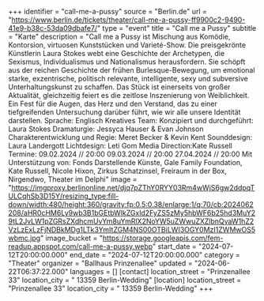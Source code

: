 +++
identifier = "call-me-a-pussy"
source = "Berlin.de"
url = "https://www.berlin.de/tickets/theater/call-me-a-pussy-ff9900c2-9490-41e9-b38c-53da09dbafe7/"
type = "event"
title = "Call me a Pussy"
subtitle = "Karte"
description = "Call me a Pussy ist Mischung aus Komödie, Kontorsion, virtuosen Kunststücken und Varieté-Show.
Die preisgekrönte Künstlerin Laura Stokes webt eine Geschichte der Archetypen, die Sexismus, Individualismus und Nationalismus herausfordern. Sie schöpft aus der reichen Geschichte der frühen Burlesque-Bewegung, um emotional starke, exzentrische, politisch relevante, intelligente, sexy und subversive Unterhaltungskunst zu schaffen. Das Stück ist einerseits von großer Aktualität, gleichzeitig feiert es die zeitlose Inszenierung von Weiblichkeit. Ein Fest für die Augen, das Herz und den Verstand, das zu einer tiefgreifenden Untersuchung darüber führt, wie wir alle unsere Identität darstellen.
Sprache: Englisch
Kreatives Team:
Konzipiert und durchgeführt: Laura Stokes
Dramaturgie: Jessyca Hauser & Evan Johnson
Charakterentwicklung und Regie: Meret Becker & Kevin Kent
Sounddesign: Laura Landergott
Lichtdesign: Leti Gom
Media Direction:Kate Russell
Termine:
09.02.2024 // 20:00
09.03.2024 // 20:00
27.04.2024 // 20:00
Mit Unterstützung von:
Fonds Darstellende Künste, Gale Family Foundation, Kate Russell, Nicole Hixon, Zirkus Schatzinsel, Freiraum in der Box, Nirgendwo, Theater im Delphi"
image = "https://imgproxy.berlinonline.net/djq7pZThY0RYY03Rm4wWjS6gw2ddpqTULCqhSb3D15Y/resizing_type:fill-down/width:480/height:360/gravity:fp:0.5:0.38/enlarge:1/q:70/cb:2024062208/aHR0cHM6Ly9wb3B1bGEtbWlkZGxld2FyZS5zMy5hbWF6b25hd3MuY29tL2JvLW1pZGRsZXdhcmUvYm8uYmRlX2NoYW5uZWwuZXZlbnQvaW1hZ2VzLzExLzFjNDBkMDg1LTk3YmItZGM4NS00OTBiLWI3OGY0MzI1ZWMwOS5wbmc.jpg"
image_bucket = "https://storage.googleapis.com/fem-readup.appspot.com/call-me-a-pussy.webp"
start_date = "2024-07-12T20:00:00.000"
end_date = "2024-07-12T20:00:00.000"
category = "Theater"
organizer = "Ballhaus Prinzenallee"
updated = "2024-06-22T06:37:22.000"
languages = []
[contact]
location_street = "Prinzenallee 33"
location_city = " 13359 Berlin-Wedding"
[location]
location_street = "Prinzenallee 33"
location_city = " 13359 Berlin-Wedding"
+++